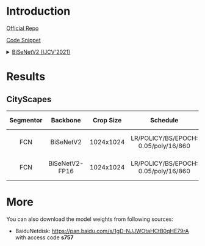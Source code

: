 # Introduction

<a href="https://github.com/ycszen/TorchSeg/tree/master/model/bisenet">Official Repo</a>

<a href="https://github.com/SegmentationBLWX/sssegmentation/blob/main/ssseg/modules/models/backbones/bisenetv2.py">Code Snippet</a>

<details>
<summary align="left"><a href="https://arxiv.org/pdf/2004.02147.pdf">BiSeNetV2 (IJCV'2021)</a></summary>

```latex
@article{yu2021bisenet,
    title={Bisenet v2: Bilateral network with guided aggregation for real-time semantic segmentation},
    author={Yu, Changqian and Gao, Changxin and Wang, Jingbo and Yu, Gang and Shen, Chunhua and Sang, Nong},
    journal={International Journal of Computer Vision},
    pages={1--18},
    year={2021},
    publisher={Springer}
}
```

</details>


# Results

## CityScapes
| Segmentor     | Backbone        | Crop Size  | Schedule                             | Train/Eval Set  | mIoU   | Download                                                                                                                                                                                                                                                                                                                                                                                                      |
| :-:           | :-:             | :-:        | :-:                                  | :-:             | :-:    | :-:                                                                                                                                                                                                                                                                                                                                                                                                           |
| FCN           | BiSeNetV2       | 1024x1024  | LR/POLICY/BS/EPOCH: 0.05/poly/16/860 | train/val       | 74.62% | [cfg](https://raw.githubusercontent.com/SegmentationBLWX/sssegmentation/main/ssseg/configs/fcn/fcn_bisenetv2_cityscapes.py) &#124; [model](https://github.com/SegmentationBLWX/modelstore/releases/download/ssseg_bisenetv2/fcn_bisenetv2_cityscapes_train.pth) &#124; [log](https://github.com/SegmentationBLWX/modelstore/releases/download/ssseg_bisenetv2/fcn_bisenetv2_cityscapes_train.log)             |
| FCN           | BiSeNetV2-FP16  | 1024x1024  | LR/POLICY/BS/EPOCH: 0.05/poly/16/860 | train/val       | 74.17% | [cfg](https://raw.githubusercontent.com/SegmentationBLWX/sssegmentation/main/ssseg/configs/fcn/fcn_bisenetv2fp16_cityscapes.py) &#124; [model](https://github.com/SegmentationBLWX/modelstore/releases/download/ssseg_bisenetv2/fcn_bisenetv2fp16_cityscapes_train.pth) &#124; [log](https://github.com/SegmentationBLWX/modelstore/releases/download/ssseg_bisenetv2/fcn_bisenetv2fp16_cityscapes_train.log) |


# More
You can also download the model weights from following sources:
- BaiduNetdisk: https://pan.baidu.com/s/1gD-NJJWOtaHCtB0qHE79rA with access code **s757**